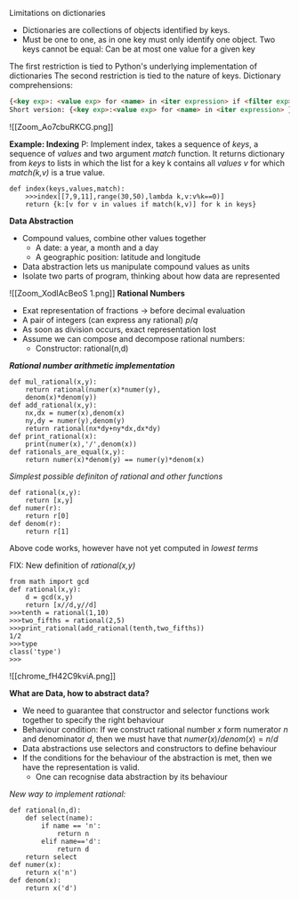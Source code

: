 Limitations on dictionaries
- Dictionaries are collections of objects identified by keys. 
- Must be one to one, as in one key must only identify one object. Two keys cannot be equal: Can be at most one value for a given key

The first restriction is tied to Python's underlying implementation of dictionaries
The second restriction is tied to the nature of keys. 
Dictionary comprehensions:
```html
{<key exp>: <value exp> for <name> in <iter expression> if <filter exp>}
Short version: {<key exp>:<value exp> for <name> in <iter expression> }
```

![[Zoom_Ao7cbuRKCG.png]]

**Example: Indexing**
P: Implement index, takes a sequence of *keys*, a sequence of *values* and two argument *match* function. It returns dictionary from *keys* to lists in which the list for a key k contains all *values v* for which *match(k,v)* is a true value.
```jupyter
def index(keys,values,match):
	>>>index[[7,9,11],range(30,50),lambda k,v:v%k==0)]
	return {k:[v for v in values if match(k,v)] for k in keys}

```

**Data Abstraction**
- Compound values, combine other values together
	- A date: a year, a month and a day
	- A geographic position: latitude and longitude
- Data abstraction lets us manipulate compound values as units
- Isolate two parts of program, thinking about how data are represented

![[Zoom_XodIAcBeoS 1.png]]
**Rational Numbers**
- Exat representation of fractions -> before decimal evaluation
- A pair of integers (can express any rational) $p/q$
- As soon as division occurs, exact representation lost
- Assume we can compose and decompose rational numbers:
	- Constructor: rational(n,d)

***Rational number arithmetic implementation***
```jupyter
def mul_rational(x,y):
	return rational(numer(x)*numer(y),
	denom(x)*denom(y))
def add_rational(x,y):
	nx,dx = numer(x),denom(x)
	ny,dy = numer(y),denom(y)
	return rational(nx*dy+ny*dx,dx*dy)
def print_rational(x):
	print(numer(x),'/',denom(x))
def rationals_are_equal(x,y):
	return numer(x)*denom(y) == numer(y)*denom(x)
```
*Simplest possible definiton of rational and other functions*
```jupyter 
def rational(x,y):
	return [x,y]
def numer(r):
	return r[0]
def denom(r):
	return r[1]
```
Above code works, however have not yet computed in *lowest terms*

FIX: New definition of *rational(x,y)*
```jupyter
from math import gcd
def rational(x,y):
	d = gcd(x,y)
	return [x//d,y//d]
>>>tenth = rational(1,10)
>>>two_fifths = rational(2,5)
>>>print_rational(add_rational(tenth,two_fifths))
1/2
>>>type
class('type')
>>>
```


![[chrome_fH42C9kviA.png]]

**What are Data, how to abstract data?**
- We need to guarantee that constructor and selector functions work together to specify the right behaviour
- Behaviour condition: If we construct rational number $x$ form numerator $n$ and denominator $d$, then we must have that $numer(x)/denom(x) = n/d$ 
- Data abstractions use selectors and constructors to define behaviour
- If the conditions for the behaviour of the abstraction is met, then we have the representation is valid.
	- One can recognise data abstraction by its behaviour
	
*New way to implement rational:*
```jupyter
def rational(n,d):
	def select(name):
		if name == 'n':
			return n
		elif name=='d':
			return d
	return select
def numer(x):
	return x('n')
def denom(x):
	return x('d')
```
